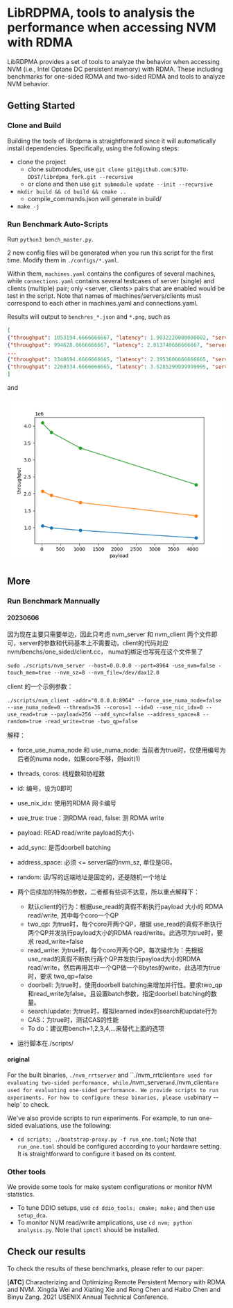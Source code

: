# LibRDPMA, tools to analysis the performance when accessing NVM with RDMA

LibRDPMA provides a set of tools  to analyze the behavior when accessing NVM (i.e., Intel Optane DC persistent memory) with RDMA. These including benchmarks for one-sided RDMA and two-sided RDMA and tools to analyze NVM behavior. 

## Getting Started

### Clone and Build

Building the tools of librdpma is straightforward since it will automatically install dependencies. Specifically, using the following steps:

- clone the project
  - clone submodules, use `git clone git@github.com:SJTU-DDST/librdpma_fork.git --recursive`
  - or clone and then use `git submodule update --init --recursive`
- `mkdir build && cd build && cmake ..`
  - compile_commands.json will generate in build/
- `make -j`

<!-- 不知道为啥，50 上得 sudo 才能编译，有点怪 -->

### Run Benchmark Auto-Scripts

Run `python3 bench_master.py`.

2 new config files will be generated when you run this script for the first time. Modify them in `./configs/*.yaml`.

Within them, `machines.yaml` contains the configures of several machines, while `connections.yaml` contains several testcases of server (single) and clients (multiple) pair; only <server, clients> pairs that are enabled would be test in the script. Note that names of machines/servers/clients must correspond to each other in machines.yaml and connections.yaml.

Results will output to `benchres_*.json` and `*.png`, such as

```json
[ 
{"throughput": 1053194.6666666667, "latency": 1.9032220000000002, "server": "localhost", "clients": ["localhost"], "threads": 2, "coros": 1, "payload": 16},
{"throughput": 994628.0666666667, "latency": 2.013740666666667, "server": "localhost", "clients": ["localhost"], "threads": 2, "coros": 1, "payload": 256},
...
{"throughput": 3348694.6666666665, "latency": 2.3953606666666665, "server": "localhost", "clients": ["localhost"], "threads": 8, "coros": 1, "payload": 1024},
{"throughput": 2268334.6666666665, "latency": 3.5285299999999995, "server": "localhost", "clients": ["localhost"], "threads": 8, "coros": 1, "payload": 4096}
]
```

and

![demo.png](demo.png)

## More

### Run Benchmark Mannually

#### 20230606

因为现在主要只需要单边，因此只考虑 nvm_server 和 nvm_client 两个文件即可，server的参数和代码基本上不需要动，client的代码对应 nvm/benchs/one_sided/client.cc， numa的绑定也写死在这个文件里了
```shell
sudo ./scripts/nvm_server --host=0.0.0.0 --port=8964 -use_nvm=false -touch_mem=true --nvm_sz=8 --nvm_file=/dev/dax12.0
```

client 的一个示例参数：

```shell
./scripts/nvm_client -addr="0.0.0.0:8964" --force_use_numa_node=false --use_numa_node=0 --threads=36 --coros=1 --id=0 --use_nic_idx=0 --use_read=true --payload=256 --add_sync=false --address_space=8 --random=true -read_write=true -two_qp=false
```

解释：

* force_use_numa_node 和 use_numa_node: 当前者为true时，仅使用编号为后者的numa node，如果core不够，则exit(1)
* threads, coros: 线程数和协程数
* id: 编号，设为0即可
* use_nix_idx: 使用的RDMA 网卡编号
* use_true: true：测RDMA read, false: 测 RDMA write
* payload: READ read/write payload的大小
* add_sync: 是否doorbell batching
* address_space: 必须 <= server端的nvm_sz, 单位是GB。
* random: 读/写的远端地址是固定的，还是随机一个地址

* 两个后续加的特殊的参数，二者都有些词不达意，所以重点解释下：
    * 默认client的行为：根据use_read的真假不断执行payload 大小的 RDMA read/write, 其中每个coro一个QP
    * two_qp: 为true时，每个coro开两个QP，根据 use_read的真假不断执行两个QP并发执行payload大小的RDMA read/write。此选项为true时，要求 read_write=false
    * read_write: 为true时，每个coro开两个QP。每次操作为：先根据 use_read的真假不断执行两个QP并发执行payload大小的RDMA read/write，然后再用其中一个QP做一个8bytes的write，此选项为true时，要求 two_qp=false
    * doorbell: 为true时，使用doorbell batching来增加并行性。要求two_qp和read_write为false。且设置batch参数，指定doorbell batching的数量。
    * search/update: 为true时，模拟learned index的search和update行为
    * CAS：为true时，测试CAS的性能
    * To do：建议用bench=1,2,3,4,...来替代上面的选项

* 运行脚本在./scripts/

#### original

For the built binaries, `./nvm_rrtserver` and ``./nvm_rrtclient` are used for evaluating two-sided performance, while `./nvm_server` and `./nvm_client` are used for evaluating one-sided performance. We provide scripts to run experiments. For how to configure these binaries, please use `binary --help` to check.

We've also provide scripts to run experiments. For example, to run one-sided evaluations, use the following:

- `cd scripts; ./bootstrap-proxy.py -f run_one.toml`; Note that `run_one.toml` should be configured according to your hardawre setting. It is straightforward to configure it  based on its content. 

### Other tools

We provide some tools for make system configurations or monitor NVM statistics. 

- To tune DDIO setups, use `cd ddio_tools; cmake; make;` and then use `setup_dca`. 
- To monitor NVM read/write amplications, use `cd nvm; python analysis.py`.  Note that `ipmctl` should be installed. 

## Check our results

To check the results of these benchmarks, please refer to our paper: 

[**ATC**] Characterizing and Optimizing Remote Persistent Memory with RDMA and NVM. Xingda Wei and Xiating Xie and Rong Chen and Haibo Chen and Binyu Zang. 2021 USENIX Annual Technical Conference. 

